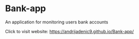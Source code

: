 # Bank-app
An application for monitoring users bank accounts

Click to visit website: https://andrijadenic9.github.io/Bank-app/
